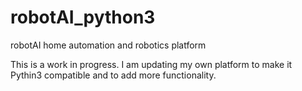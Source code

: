 # robotAI_python3
robotAI home automation and robotics platform

This is a work in progress. I am updating my own platform to make it Pythin3 compatible and to add more functionality.
